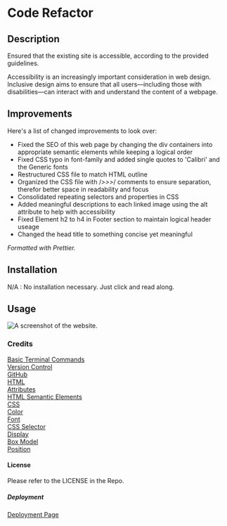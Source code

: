 # Code Refactor

## Description

Ensured that the existing site is accessible, according to the provided guidelines.

Accessibility is an increasingly important consideration in web design. Inclusive design aims to ensure that all users—including those with disabilities—can interact with and understand the content of a webpage.

## Improvements

Here's a list of changed improvements to look over:

- Fixed the SEO of this web page by changing the div containers into appropriate semantic elements while keeping a logical order
- Fixed CSS typo in font-family and added single quotes to 'Calibri' and the Generic fonts
- Restructured CSS file to match HTML outline
- Organized the CSS file with /_>>>_/ comments to ensure separation, therefor better space in readability and focus
- Consolidated repeating selectors and properties in CSS
- Added meaningful descriptions to each linked image using the alt attribute to help with accessibility
- Fixed Element h2 to h4 in Footer section to maintain logical header useage
- Changed the head title to something concise yet meaningful

_Formatted with Prettier._

## Installation

N/A : No installation necessary. Just click and read along.

## Usage

![A screenshot of the website.](./assets/images/screenshot.png)

### Credits

[Basic Terminal Commands](https://developer.mozilla.org/en-US/docs/Learn/Tools_and_testing/Understanding_client-side_tools/Command_line#basic_built-in_terminal_commands)
<br>
[Version Control](https://www.atlassian.com/git)
<br>
[GitHub](https://docs.github.com/en/get-started/quickstart/hello-world)
<br>
[HTML](https://developer.mozilla.org/en-US/docs/Web/HTML)
<br>
[Attributes](https://developer.mozilla.org/en-US/docs/Glossary/Attribute)
<br>
[HTML Semantic Elements](https://developer.mozilla.org/en-US/docs/Glossary/Semantics)
<br>
[CSS](https://developer.mozilla.org/en-US/docs/Web/CSS)
<br>
[Color](https://developer.mozilla.org/en-US/docs/Web/CSS/color)
<br>
[Font](https://developer.mozilla.org/en-US/docs/Web/CSS/font)
<br>
[CSS Selector](https://developer.mozilla.org/en-US/docs/Glossary/CSS_Selector)
<br>
[Display](https://developer.mozilla.org/en-US/docs/Web/CSS/display)
<br>
[Box Model](https://developer.mozilla.org/en-US/docs/Learn/CSS/Building_blocks/The_box_model)
<br>
[Position](https://developer.mozilla.org/en-US/docs/Web/CSS/position)

#### License

Please refer to the LICENSE in the Repo.

##### Deployment

[Deployment Page](https://davidmichaelmackey.github.io/code-refactor/)
